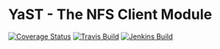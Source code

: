 # YaST - The NFS Client Module #

[![Coverage
Status](https://coveralls.io/repos/github/yast/yast-nfs-client/badge.svg?branch=master)](https://coveralls.io/github/yast/yast-nfs-client?branch=master)
[![Travis Build](https://travis-ci.org/yast/yast-nfs-client.svg?branch=master)](https://travis-ci.org/yast/yast-nfs-client)
[![Jenkins Build](http://img.shields.io/jenkins/s/https/ci.opensuse.org/yast-nfs-client-master.svg)](https://ci.opensuse.org/view/Yast/job/yast-nfs-client-master/)

